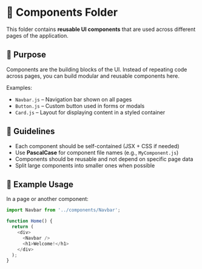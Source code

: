 # 🧩 Components Folder

This folder contains **reusable UI components** that are used across different pages of the application.

## 📁 Purpose

Components are the building blocks of the UI. Instead of repeating code across pages, you can build modular and reusable components here.

Examples:
- `Navbar.js` – Navigation bar shown on all pages
- `Button.js` – Custom button used in forms or modals
- `Card.js` – Layout for displaying content in a styled container

## 🧠 Guidelines

- Each component should be self-contained (JSX + CSS if needed)
- Use **PascalCase** for component file names (e.g., `MyComponent.js`)
- Components should be reusable and not depend on specific page data
- Split large components into smaller ones when possible

## 🧪 Example Usage

In a page or another component:

```js
import Navbar from '../components/Navbar';

function Home() {
  return (
    <div>
      <Navbar />
      <h1>Welcome!</h1>
    </div>
  );
}
